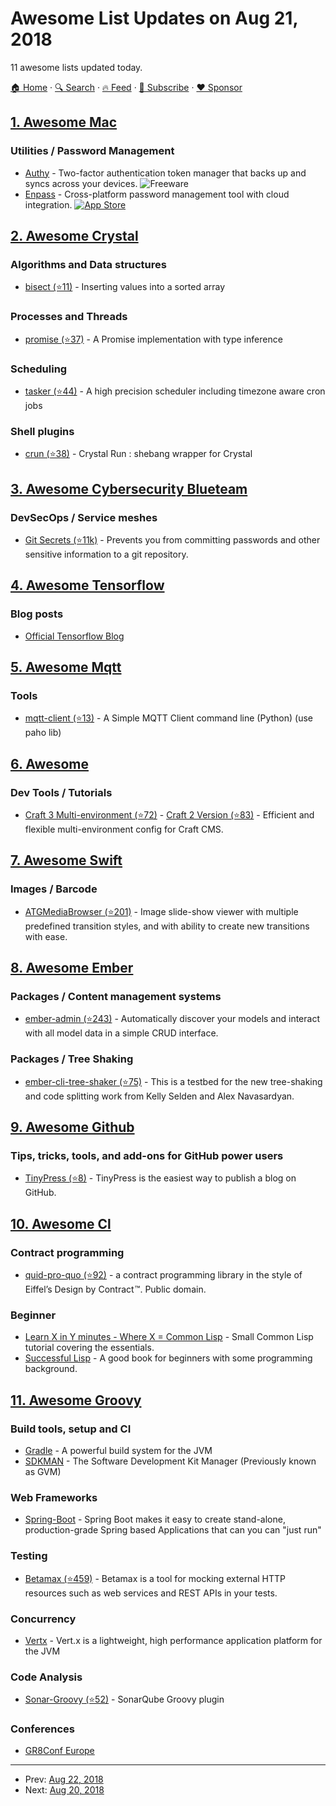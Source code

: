 # Awesome List Updates on Aug 21, 2018

11 awesome lists updated today.

[🏠 Home](/README.md) · [🔍 Search](https://www.trackawesomelist.com/search/) · [🔥 Feed](https://www.trackawesomelist.com/rss.xml) · [📮 Subscribe](https://trackawesomelist.us17.list-manage.com/subscribe?u=d2f0117aa829c83a63ec63c2f&id=36a103854c) · [❤️  Sponsor](https://github.com/sponsors/theowenyoung)



## [1. Awesome Mac](/content/jaywcjlove/awesome-mac/README.md)

### Utilities / Password Management

*   [Authy](https://authy.com) - Two-factor authentication token manager that backs up and syncs across your devices. ![Freeware](https://jaywcjlove.github.io/sb/ico/min-free.svg "Freeware")
*   [Enpass](https://www.enpass.io/) - Cross-platform password management tool with cloud integration. [![App Store](https://jaywcjlove.github.io/sb/ico/min-app-store.svg "App Store Software")](https://itunes.apple.com/us/app/enpass-password-manager/id455566716)

## [2. Awesome Crystal](/content/veelenga/awesome-crystal/README.md)

### Algorithms and Data structures

*   [bisect (⭐11)](https://github.com/spider-gazelle/bisect) - Inserting values into a sorted array

### Processes and Threads

*   [promise (⭐37)](https://github.com/spider-gazelle/promise) - A Promise implementation with type inference

### Scheduling

*   [tasker (⭐44)](https://github.com/spider-gazelle/tasker) - A high precision scheduler including timezone aware cron jobs

### Shell plugins

*   [crun (⭐38)](https://github.com/Val/crun) - Crystal Run : shebang wrapper for Crystal

## [3. Awesome Cybersecurity Blueteam](/content/fabacab/awesome-cybersecurity-blueteam/README.md)

### DevSecOps / Service meshes

*   [Git Secrets (⭐11k)](https://github.com/awslabs/git-secrets) - Prevents you from committing passwords and other sensitive information to a git repository.

## [4. Awesome Tensorflow](/content/jtoy/awesome-tensorflow/README.md)

### Blog posts

*   [Official Tensorflow Blog](http://blog.tensorflow.org/)

## [5. Awesome Mqtt](/content/hobbyquaker/awesome-mqtt/README.md)

### Tools

*   [mqtt-client (⭐13)](https://github.com/sdeancos/mqtt-client) - A Simple MQTT Client command line (Python) (use paho lib)

## [6. Awesome](/content/craftcms/awesome/README.md)

### Dev Tools / Tutorials

*   [Craft 3 Multi-environment (⭐72)](https://github.com/nystudio107/craft3-multi-environment) - [Craft 2 Version (⭐83)](https://github.com/nystudio107/craft-multi-environment) - Efficient and flexible multi-environment config for Craft CMS.

## [7. Awesome Swift](/content/matteocrippa/awesome-swift/README.md)

### Images / Barcode

*   [ATGMediaBrowser (⭐201)](https://github.com/altayer-digital/ATGMediaBrowser) - Image slide-show viewer with multiple predefined transition styles, and with ability to create new transitions with ease.

## [8. Awesome Ember](/content/ember-community-russia/awesome-ember/README.md)

### Packages / Content management systems

*   [ember-admin (⭐243)](https://github.com/DockYard/ember-admin) - Automatically discover your models and interact with all model data in a simple CRUD interface.

### Packages / Tree Shaking

*   [ember-cli-tree-shaker (⭐75)](https://github.com/kellyselden/ember-cli-tree-shaker) - This is a testbed for the new tree-shaking and code splitting work from Kelly Selden and Alex Navasardyan.

## [9. Awesome Github](/content/phillipadsmith/awesome-github/README.md)

### Tips, tricks, tools, and add-ons for GitHub power users

*   [TinyPress (⭐8)](https://github.com/kehers/tinypress) - TinyPress is the easiest way to publish a blog on GitHub.

## [10. Awesome Cl](/content/CodyReichert/awesome-cl/README.md)

### Contract programming

*   [quid-pro-quo (⭐92)](https://github.com/sellout/quid-pro-quo) - a contract
    programming library in the style of Eiffel’s Design by Contract ™. Public domain.

### Beginner

*   [Learn X in Y minutes - Where X = Common Lisp](https://learnxinyminutes.com/docs/common-lisp/) - Small Common Lisp tutorial covering the essentials.
*   [Successful Lisp](http://successful-lisp.blogspot.com/) - A good book for beginners with some programming background.

## [11. Awesome Groovy](/content/kdabir/awesome-groovy/README.md)

### Build tools, setup and CI

*   [Gradle](https://www.gradle.org/) - A powerful build system for the JVM
*   [SDKMAN](https://sdkman.io) - The Software Development Kit Manager (Previously known as GVM)

### Web Frameworks

*   [Spring-Boot](https://projects.spring.io/spring-boot) - Spring Boot makes it easy to create stand-alone, production-grade Spring based Applications that can you can "just run"

### Testing

*   [Betamax (⭐459)](https://github.com/betamaxteam/betamax) - Betamax is a tool for mocking external HTTP resources such as web services and REST APIs in your tests.

### Concurrency

*   [Vertx](https://vertx.io/) - Vert.x is a lightweight, high performance application platform for the JVM

### Code Analysis

*   [Sonar-Groovy (⭐52)](https://github.com/pmayweg/sonar-groovy) - SonarQube Groovy plugin

### Conferences

*   [GR8Conf Europe](https://gr8conf.eu)

---

- Prev: [Aug 22, 2018](/content/2018/08/22/README.md)
- Next: [Aug 20, 2018](/content/2018/08/20/README.md)